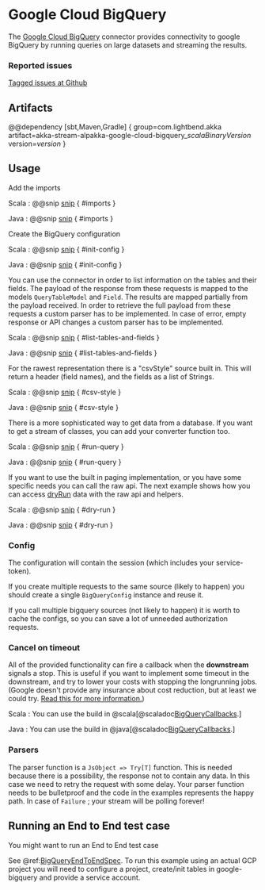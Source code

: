 # Google Cloud BigQuery

The [Google Cloud BigQuery](https://cloud.google.com/bigquery/) connector provides connectivity to google BigQuery by running queries on large datasets and streaming the results.

### Reported issues

[Tagged issues at Github](https://github.com/akka/alpakka/labels/p%3Agoogle-cloud-bigquery)

## Artifacts

@@dependency [sbt,Maven,Gradle] {
  group=com.lightbend.akka
  artifact=akka-stream-alpakka-google-cloud-bigquery_$scalaBinaryVersion$
  version=$version$
}

## Usage

Add the imports

Scala
: @@snip [snip](/google-cloud-bigquery/src/test/scala/docs/scaladsl/GoogleBigQuerySourceDoc.scala) { #imports }

Java
: @@snip [snip](/google-cloud-bigquery/src/test/java/docs/javadsl/GoogleBigQuerySourceDoc.java) { #imports }

Create the BigQuery configuration

Scala
: @@snip [snip](/google-cloud-bigquery/src/test/scala/docs/scaladsl/GoogleBigQuerySourceDoc.scala) { #init-config }

Java
: @@snip [snip](/google-cloud-bigquery/src/test/java/docs/javadsl/GoogleBigQuerySourceDoc.java) { #init-config }


You can use the connector in order to list information on the tables and their fields. 
The payload of the response from these requests is mapped to the models `QueryTableModel` and `Field`.
The results are mapped partially from the payload received.
In order to retrieve the full payload from these requests a custom parser has to be implemented. 
In case of error, empty response or API changes a custom parser has to be implemented.

Scala
: @@snip [snip](/google-cloud-bigquery/src/test/scala/docs/scaladsl/GoogleBigQuerySourceDoc.scala) { #list-tables-and-fields }

Java
: @@snip [snip](/google-cloud-bigquery/src/test/java/docs/javadsl/GoogleBigQuerySourceDoc.java) { #list-tables-and-fields }

For the rawest representation there is a "csvStyle" source built in. 
This will return a header (field names), and the fields as a list of Strings.

Scala
: @@snip [snip](/google-cloud-bigquery/src/test/scala/docs/scaladsl/GoogleBigQuerySourceDoc.scala) { #csv-style }

Java
: @@snip [snip](/google-cloud-bigquery/src/test/java/docs/javadsl/GoogleBigQuerySourceDoc.java) { #csv-style }

There is a more sophisticated way to get data from a database.
If you want to get a stream of classes, you can add your converter function too.

Scala
: @@snip [snip](/google-cloud-bigquery/src/test/scala/docs/scaladsl/GoogleBigQuerySourceDoc.scala) { #run-query }

Java
: @@snip [snip](/google-cloud-bigquery/src/test/java/docs/javadsl/GoogleBigQuerySourceDoc.java) { #run-query }

If you want to use the built in paging implementation, or you have some specific needs you can call the raw api.
The next example shows how you can access [dryRun](https://cloud.google.com/bigquery/query-plan-explanation) data with the raw api and helpers.

Scala
: @@snip [snip](/google-cloud-bigquery/src/test/scala/docs/scaladsl/GoogleBigQuerySourceDoc.scala) { #dry-run }

Java
: @@snip [snip](/google-cloud-bigquery/src/test/java/docs/javadsl/GoogleBigQuerySourceDoc.java) { #dry-run }

### Config

The configuration will contain the session (which includes your service-token). 

If you create multiple requests to the same source (likely to happen) you should create a single `BigQueryConfig` instance and reuse it.

If you call multiple bigquery sources (not likely to happen) it is worth to cache the configs, so you can save a lot of unneeded authorization requests.

### Cancel on timeout

All of the provided functionality can fire a callback when the **downstream** signals a stop.
This is useful if you want to implement some timeout in the downstream, and try to lower your costs with stopping the longrunning jobs.
(Google doesn't provide any insurance about cost reduction, but at least we could try. [Read this for more information.](https://cloud.google.com/bigquery/docs/reference/rest/v2/jobs/cancel))

Scala
: You can use the build in @scala[@scaladoc[BigQueryCallbacks](akka.stream.alpakka.googlecloud.bigquery.scaladsl.BigQueryCallbacks$).]

Java
: You can use the build in @java[@scaladoc[BigQueryCallbacks](akka.stream.alpakka.googlecloud.bigquery.javadsl.BigQueryCallbacks$).]

### Parsers

The parser function is a `JsObject => Try[T]` function. 
This is needed because there is a possibility, the response not to contain any data. In this case we need to retry the request with some delay.
Your parser function needs to be bulletproof and the code in the examples represents the happy path.
In case of `Failure` ; your stream will be polling forever!

## Running an End to End test case

You might want to run an End to End test case 

See @ref:[BigQueryEndToEndSpec](src/test/scala/akka/stream/alpakka/googlecloud/bigquery/e2e/BigQueryEndToEndSpec.scala).
To run this example using an actual GCP project you will need to configure a project, create/init tables in google-bigquery and provide a service account.
